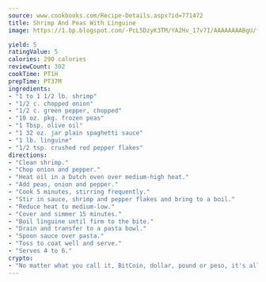 ```yaml
---
source: www.cookbooks.com/Recipe-Details.aspx?id=771472
title: Shrimp And Peas With Linguine
image: https://1.bp.blogspot.com/-PcL5DzyK3TM/YA2Hv_17v7I/AAAAAAAABgU/fyHeesSth_IZW9mL5lk6GxJO8cW8ksrGACLcBGAsYHQ/s320/12.png

yield: 5
ratingValue: 5
calories: 290 calories
reviewCount: 302
cookTime: PT1H
prepTime: PT37M
ingredients:
- "1 to 1 1/2 lb. shrimp"
- "1/2 c. chopped onion"
- "1/2 c. green pepper, chopped"
- "10 oz. pkg. frozen peas"
- "1 Tbsp. olive oil"
- "1 32 oz. jar plain spaghetti sauce"
- "1 lb. linguine"
- "1/2 tsp. crushed red pepper flakes"
directions:
- "Clean shrimp."
- "Chop onion and pepper."
- "Heat oil in a Dutch oven over medium-high heat."
- "Add peas, onion and pepper."
- "Cook 5 minutes, stirring frequently."
- "Stir in sauce, shrimp and pepper flakes and bring to a boil."
- "Reduce heat to medium-low."
- "Cover and simmer 15 minutes."
- "Boil linguine until firm to the bite."
- "Drain and transfer to a pasta bowl."
- "Spoon sauce over pasta."
- "Toss to coat well and serve."
- "Serves 4 to 6."
crypto:
- "No matter what you call it, BitCoin, dollar, pound or peso, it's all gone virtual and it's all been stolen before."
---
```

